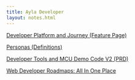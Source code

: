 ```yaml
---
title: Ayla Developer
layout: notes.html
---
```


[Developer Platform and Journey (Feature Page)](https://aylanetworks.atlassian.net/wiki/spaces/PM/pages/86930574/)

[Personas (Definitions)](https://aylanetworks.atlassian.net/wiki/spaces/PM/pages/24444976)

[Developer Tools and MCU Demo Code V2 (PRD)](https://aylanetworks.atlassian.net/wiki/spaces/PM/pages/454821086)

[Web Developer Roadmaps: All In One Place](https://medium.com/level-up-web/developer-roadmaps-all-in-one-place-75c0402db0e0)